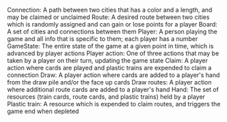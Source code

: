 Connection: A path between two cities that has a color and a length, and may be claimed or unclaimed
Route: A desired route between two cities which is randomly assigned and can gain or lose points for a player
Board: A set of cities and connections between them
Player: A person playing the game and all info that is specific to them; each player has a number
GameState: The entire state of the game at a given point in time, which is advanced by player actions
Player action: One of three actions that may be taken by a player on their turn, updating the game state
Claim: A player action where cards are played and plastic trains are expended to claim a connection
Draw: A player action where cards are added to a player's hand from the draw pile and/or the face up cards
Draw routes: A player action where additional route cards are added to a player's hand
Hand: The set of resources (train cards, route cards, and plastic trains) held by a player
Plastic train: A resource which is expended to claim routes, and triggers the game end when depleted
